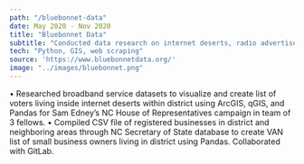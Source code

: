 ```yaml
---
path: "/bluebonnet-data"
date: May 2020 - Nov 2020
title: "Bluebonnet Data"
subtitle: "Conducted data research on internet deserts, radio advertisements, and local businesses for voter outreach for Sam Edney's NC-HD113 campaign."
tech: "Python, GIS, web scraping"
source: 'https://www.bluebonnetdata.org/'
image: "../images/bluebonnet.png"
---
```

• Researched broadband service datasets to visualize and create list of voters living inside internet deserts within district
using ArcGIS, qGIS, and Pandas for Sam Edney’s NC House of Representatives campaign in team of 3 fellows.
• Compiled CSV file of registered businesses in district and neighboring areas through NC Secretary of State database to
create VAN list of small business owners living in district using Pandas. Collaborated with GitLab.